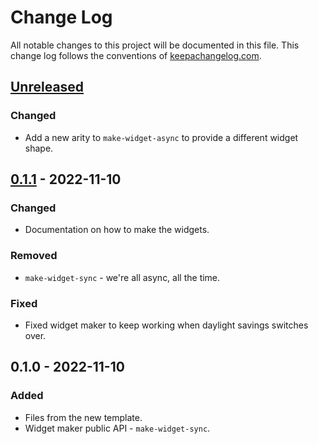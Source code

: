 # Change Log
All notable changes to this project will be documented in this file. This change log follows the conventions of [keepachangelog.com](http://keepachangelog.com/).

## [Unreleased]
### Changed
- Add a new arity to `make-widget-async` to provide a different widget shape.

## [0.1.1] - 2022-11-10
### Changed
- Documentation on how to make the widgets.

### Removed
- `make-widget-sync` - we're all async, all the time.

### Fixed
- Fixed widget maker to keep working when daylight savings switches over.

## 0.1.0 - 2022-11-10
### Added
- Files from the new template.
- Widget maker public API - `make-widget-sync`.

[Unreleased]: https://sourcehost.site/your-name/interprete-rust/compare/0.1.1...HEAD
[0.1.1]: https://sourcehost.site/your-name/interprete-rust/compare/0.1.0...0.1.1
